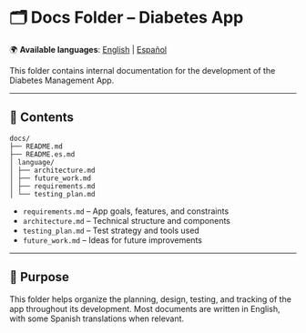 # 🗂 Docs Folder – Diabetes App

🌍 **Available languages**: [English](README.md) | [Español](README.es.md)

This folder contains internal documentation for the development of the Diabetes Management App.

---

## 📂 Contents

```plaintext
docs/
├── README.md
├── README.es.md
│ language/
│ ├── architecture.md
│ ├── future_work.md
│ ├── requirements.md
│ └── testing_plan.md
```

- `requirements.md` – App goals, features, and constraints
- `architecture.md` – Technical structure and components
- `testing_plan.md` – Test strategy and tools used
- `future_work.md` – Ideas for future improvements

---

## 📌 Purpose

This folder helps organize the planning, design, testing, and tracking of the app throughout its development. Most documents are written in English, with some Spanish translations when relevant.